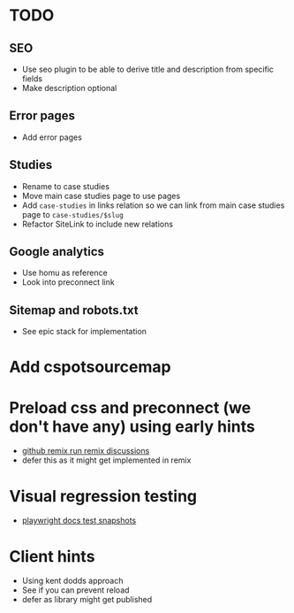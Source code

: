 # TODO

## SEO

- Use seo plugin to be able to derive title and description from specific fields
- Make description optional

## Error pages

- Add error pages

## Studies

- Rename to case studies
- Move main case studies page to use pages
- Add `case-studies` in links relation so we can link from main case studies page to `case-studies/$slug`
- Refactor SiteLink to include new relations

## Google analytics

- Use homu as reference
- Look into preconnect link

## Sitemap and robots.txt

- See epic stack for implementation


# Add cspotsourcemap


# Preload css and preconnect (we don't have any) using early hints

- [github remix run remix discussions](https://github.com/remix-run/remix/discussions/5378)
- defer this as it might get implemented in remix

# Visual regression testing

- [playwright docs test snapshots](https://playwright.dev/docs/test-snapshots)

# Client hints

- Using kent dodds approach
- See if you can prevent reload
- defer as library might get published
